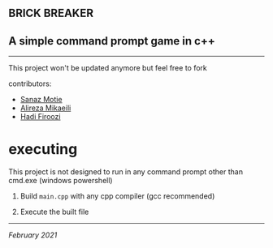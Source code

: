 ## BRICK BREAKER
## A simple command prompt game in c++
***
This project won't be updated anymore but feel free to fork

contributors:
* [Sanaz Motie](https://github.com/sanazmotie)
* [Alireza Mikaeili](https://github.com/ARM1111)
* [Hadi Firoozi](https://github.com/hadi-hoho)
# executing 
This project is not designed to run in any command prompt other than cmd.exe (windows powershell)
1. Build `main.cpp` with any cpp compiler (gcc recommended)

2. Execute the built file

***
_February 2021_
